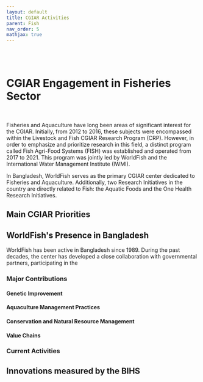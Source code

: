 ```yaml
---
layout: default
title: CGIAR Activities
parent: Fish
nav_order: 5
mathjax: true
---
```




<br> <br> 
# CGIAR Engagement in Fisheries Sector
<br>

Fisheries and Aquaculture have long been areas of significant interest for the CGIAR. Initially, from 2012 to 2016, these subjects were encompassed within the Livestock and Fish CGIAR Research Program (CRP). However, in order to emphasize and prioritize research in this field, a distinct program called Fish Agri-Food Systems (FISH) was established and operated from 2017 to 2021. This program was jointly led by WorldFish and the International Water Management Institute (IWMI). <br>

In Bangladesh, WorldFish serves as the primary CGIAR center dedicated to Fisheries and Aquaculture. Additionally, two Research Initiatives in the country are directly related to Fish: the Aquatic Foods and the One Health Research Initiatives.

## Main CGIAR Priorities

## WorldFish's Presence in Bangladesh
WorldFish has been active in Bangladesh since 1989. During the past decades, the center has developed a close collaboration with governmental partners, participating in the 

### Major Contributions
#### Genetic Improvement

#### Aquaculture Management Practices

#### Conservation and Natural Resource Management

#### Value Chains


### Current Activities




## Innovations measured by the BIHS
